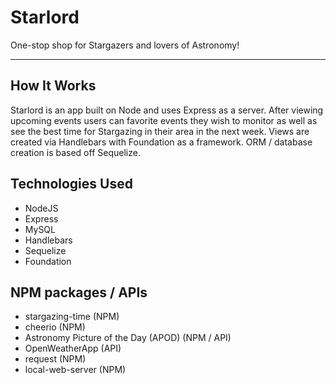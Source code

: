 # Starlord
One-stop shop for Stargazers and lovers of Astronomy!

---

## How It Works
Starlord is an app built on Node and uses Express as a server. After viewing upcoming events users can favorite events they wish to monitor as well as see the best time for Stargazing in their area in the next week. Views are created via Handlebars with Foundation as a framework. ORM / database creation is based off Sequelize.

## Technologies Used
* NodeJS
* Express
* MySQL
* Handlebars
* Sequelize
* Foundation

## NPM packages / APIs
* stargazing-time (NPM)
* cheerio (NPM)
* Astronomy Picture of the Day (APOD) (NPM / API)
* OpenWeatherApp (API)
* request (NPM)
* local-web-server (NPM)